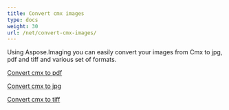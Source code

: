 ```yaml
---
title: Convert cmx images
type: docs
weight: 30
url: /net/convert-cmx-images/
---
```

Using Aspose.Imaging you can easily convert your images from Cmx to jpg, pdf and tiff and various set of formats.

[Convert cmx to pdf](/imaging/net/convert-cmx-to-pdf/)

[Convert cmx to jpg](/imaging/net/convert-cmx-to-jpg/)

[Convert cmx to tiff](/imaging/net/convert-cmx-to-tiff/)
